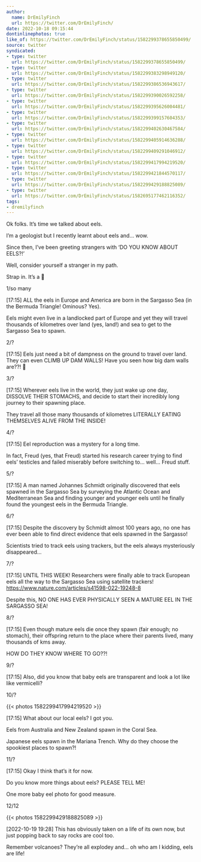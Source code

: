 ```yaml
---
author:
  name: DrEmilyFinch
  url: https://twitter.com/DrEmilyFinch/
date: 2022-10-18 09:15:44
dontinlinephotos: true
like_of: https://twitter.com/DrEmilyFinch/status/1582299378655850499/
source: twitter
syndicated:
- type: twitter
  url: https://twitter.com/DrEmilyFinch/status/1582299378655850499/
- type: twitter
  url: https://twitter.com/DrEmilyFinch/status/1582299383298949120/
- type: twitter
  url: https://twitter.com/DrEmilyFinch/status/1582299386536943617/
- type: twitter
  url: https://twitter.com/DrEmilyFinch/status/1582299390026592258/
- type: twitter
  url: https://twitter.com/DrEmilyFinch/status/1582299395626004481/
- type: twitter
  url: https://twitter.com/DrEmilyFinch/status/1582299399157604353/
- type: twitter
  url: https://twitter.com/DrEmilyFinch/status/1582299402630467584/
- type: twitter
  url: https://twitter.com/DrEmilyFinch/status/1582299405914636288/
- type: twitter
  url: https://twitter.com/DrEmilyFinch/status/1582299409291046912/
- type: twitter
  url: https://twitter.com/DrEmilyFinch/status/1582299417994219520/
- type: twitter
  url: https://twitter.com/DrEmilyFinch/status/1582299421844570117/
- type: twitter
  url: https://twitter.com/DrEmilyFinch/status/1582299429188825089/
- type: twitter
  url: https://twitter.com/DrEmilyFinch/status/1582695177462116352/
tags:
- dremilyfinch
---
```


Ok folks. It’s time we talked about eels. 



I’m a geologist but I recently learnt about eels and… wow.



Since then, I’ve been greeting strangers with ‘DO YOU KNOW ABOUT EELS?!’ 



Well, consider yourself a stranger in my path. 



Strap in. It’s a 🧵 



1/so many

<time id="1582299383298949120">[17:15]</time> ALL the eels in Europe and America are born in the Sargasso Sea (in the Bermuda Triangle! Ominous? Yes). 



Eels might even live in a landlocked part of Europe and yet they will travel thousands of kilometres over land (yes, land!) and sea to get to the Sargasso Sea to spawn.



2/?

<time id="1582299386536943617">[17:15]</time> Eels just need a bit of dampness on the ground to travel over land. They can even CLIMB UP DAM WALLS! Have you seen how big dam walls are??! 🤯



3/?

<time id="1582299390026592258">[17:15]</time> Wherever eels live in the world, they just wake up one day, DISSOLVE THEIR STOMACHS, and decide to start their incredibly long journey to their spawning place. 



They travel all those many thousands of kilometres LITERALLY EATING THEMSELVES ALIVE FROM THE INSIDE! 



4/?

<time id="1582299395626004481">[17:15]</time> Eel reproduction was a mystery for a long time. 



In fact, Freud (yes, that Freud) started his research career trying to find eels’ testicles and failed miserably before switching to… well… Freud stuff. 



5/?

<time id="1582299399157604353">[17:15]</time> A man named Johannes Schmidt originally discovered that eels spawned in the Sargasso Sea by surveying the Atlantic Ocean and Mediterranean Sea and finding younger and younger eels until he finally found the youngest eels in the Bermuda Triangle. 



6/?

<time id="1582299402630467584">[17:15]</time> Despite the discovery by Schmidt almost 100 years ago, no one has ever been able to find direct evidence that eels spawned in the Sargasso!



Scientists tried to track eels using trackers, but the eels always mysteriously disappeared…



7/?

<time id="1582299405914636288">[17:15]</time> UNTIL THIS WEEK! Researchers were finally able to track European eels all the way to the Sargasso Sea using satellite trackers! https://www.nature.com/articles/s41598-022-19248-8



Despite this, NO ONE HAS EVER PHYSICALLY SEEN A MATURE EEL IN THE SARGASSO SEA! 



8/?

<time id="1582299409291046912">[17:15]</time> Even though mature eels die once they spawn (fair enough; no stomach), their offspring return to the place where their parents lived, many thousands of kms away. 



HOW DO THEY KNOW WHERE TO GO??!



9/?

<time id="1582299417994219520">[17:15]</time> Also, did you know that baby eels are transparent and look a lot like like vermicelli? 



10/? 

{{< photos 1582299417994219520 >}}

<time id="1582299421844570117">[17:15]</time> What about our local eels? I got you. 



Eels from Australia and New Zealand spawn in the Coral Sea. 



Japanese eels spawn in the Mariana Trench. Why do they choose the spookiest places to spawn?!



11/?

<time id="1582299429188825089">[17:15]</time> Okay I think that’s it for now. 



Do you know more things about eels? PLEASE TELL ME! 



One more baby eel photo for good measure. 



12/12 

{{< photos 1582299429188825089 >}}

<time id="1582695177462116352">[2022-10-19 19:28] </time> This has obviously taken on a life of its own now, but just popping back to say rocks are cool too. 



Remember volcanoes? They’re all explodey and… oh who am I kidding, eels are life!